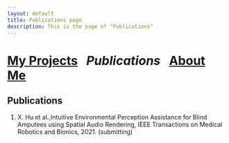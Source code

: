 ```yaml
---
layout: default
title: Publications page
description: This is the page of "Publications"
---
```


# [My Projects](./index.md) &nbsp;    _**Publications**_ &nbsp;    [About Me](./about_me.md)

## Publications
1. X. Hu et al.,Intuitive Environmental Perception Assistance for Blind Amputees using Spatial Audio Rendering, IEEE Transactions on Medical Robotics and Bionics, 2021. (submitting)